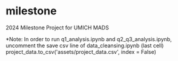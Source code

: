 # milestone
2024 Milestone Project for UMICH MADS

*Note: In order to run q1_analysis.ipynb and q2_q3_analysis.ipynb, uncomment the save csv line of data_cleansing.ipynb (last cell)
project_data.to_csv('assets/project_data.csv', index = False)
